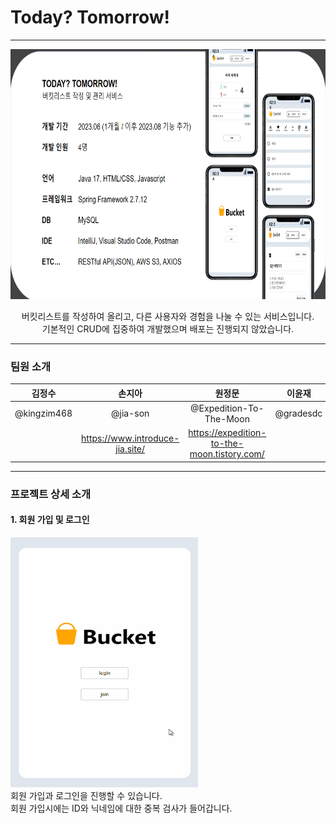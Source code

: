 # Today? Tomorrow!

---

<p align="center"><img src="img/mainIMG.png" width="700" height="400" /></p>

<p align="center">
  버킷리스트를 작성하여 올리고, 다른 사용자와 경험을 나눌 수 있는 서비스입니다. <br>
  기본적인 CRUD에 집중하여 개발했으며 배포는 진행되지 않았습니다.
</p>

---

### 팀원 소개
|김정수|손지아|원정문|이윤재|
|:------:|:---:|:---:|:---:|
|@kingzim468|@jia-son|@Expedition-To-The-Moon|@gradesdc|
||https://www.introduce-jia.site/|https://expedition-to-the-moon.tistory.com/||

---

### 프로젝트 상세 소개

#### 1. 회원 가입 및 로그인

<img src="gif/signup_login.gif" width="300" height="400" />
<br>
회원 가입과 로그인을 진행할 수 있습니다.<br>
회원 가입시에는 ID와 닉네임에 대한 중복 검사가 들어갑니다.